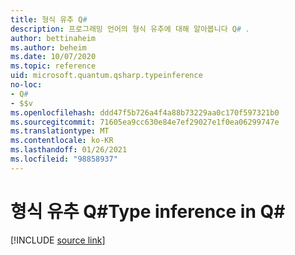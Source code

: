 ```yaml
---
title: 형식 유추 Q#
description: 프로그래밍 언어의 형식 유추에 대해 알아봅니다 Q# .
author: bettinaheim
ms.author: beheim
ms.date: 10/07/2020
ms.topic: reference
uid: microsoft.quantum.qsharp.typeinference
no-loc:
- Q#
- $$v
ms.openlocfilehash: ddd47f5b726a4f4a88b73229aa0c170f597321b0
ms.sourcegitcommit: 71605ea9cc630e84e7ef29027e1f0ea06299747e
ms.translationtype: MT
ms.contentlocale: ko-KR
ms.lasthandoff: 01/26/2021
ms.locfileid: "98858937"
---
```

# <a name="type-inference-in-no-locq"></a><span data-ttu-id="5be40-103">형식 유추 Q#</span><span class="sxs-lookup"><span data-stu-id="5be40-103">Type inference in Q#</span></span>

[!INCLUDE [source link](~/includes/qsharp-language/Specifications/Language/4_TypeSystem/TypeInference.md)]

